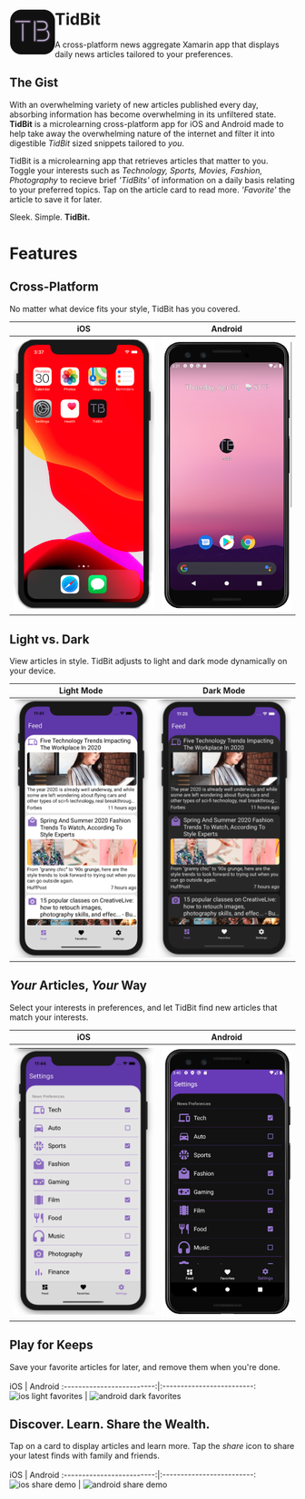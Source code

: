 # TidBit  <img align="left" src="IconRepo/appicons/tbround.png" width="80" >  
A cross-platform news aggregate Xamarin app that displays daily news articles tailored to your preferences.

## The Gist
With an overwhelming variety of new articles published every day, absorbing information has become overwhelming in its unfiltered state. **TidBit** is a microlearning cross-platform app for iOS and Android made to help take away the overwhelming nature of the internet and filter it into digestible _TidBit_ sized snippets tailored to _you_.

TidBit is a microlearning app that retrieves articles that matter to you. Toggle your interests such as *Technology, Sports, Movies, Fashion, Photography* to recieve brief _'TidBits'_ of information on a daily basis relating to your preferred topics. Tap on the article card to read more. _'Favorite'_ the article to save it for later.

Sleek. Simple. **TidBit.**

# Features
## Cross-Platform 
No matter what device fits your style, TidBit has you covered.

 iOS            |  Android
:-------------------------:|:-------------------------:
<img src="IconRepo/screenshots/ios-appicon.png" alt="ios app icon" width="250"/>  |  <img src="IconRepo/screenshots/android-appicon.png" alt="android app icon" width="230"/> 

## Light vs. Dark
View articles in style. TidBit adjusts to light and dark mode dynamically on your device.

 Light Mode            |  Dark Mode
:-------------------------:|:-------------------------:
<img src="IconRepo/screenshots/ios-light-feed.png" alt="ios light feed" width="250"/>  |  <img src="IconRepo/screenshots/ios-dark-feed.png" alt="ios dark feed" width="250"/> 

## _Your_ Articles, _Your_ Way
Select your interests in preferences, and let TidBit find new articles that match your interests.

 iOS            |  Android
:-------------------------:|:-------------------------:
<img src="IconRepo/screenshots/ios-light-settings.png" alt="ios light settings" width="250"/>  |  <img src="IconRepo/screenshots/android-dark-settings.png" alt="android dark settings" width="230"/> 

## Play for Keeps
Save your favorite articles for later, and remove them when you're done.
<br/><br/>
 iOS            |  Android
:-------------------------:|:-------------------------:
<img src="IconRepo/screenshots/ios-light-favdemo-small.gif" alt="ios light favorites" width="250"/>  |  <img src="IconRepo/screenshots/android-dark-favdemo.gif" alt="android dark favorites" width="225"/> 

## Discover. Learn. Share the Wealth.
Tap on a card to display articles and learn more. Tap the _share_ icon to share your latest finds with family and friends.
<br/><br/>
 iOS            |  Android
:-------------------------:|:-------------------------:
<img src="IconRepo/screenshots/ios-light-sharedemo.gif" alt="ios share demo" width="250"/>  |  <img src="IconRepo/screenshots/android-dark-sharedemo.gif" alt="android share demo" width="230"/> 
